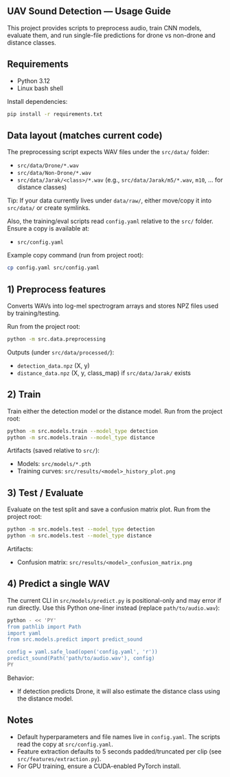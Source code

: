 ## UAV Sound Detection — Usage Guide

This project provides scripts to preprocess audio, train CNN models, evaluate them, and run single-file predictions for drone vs non-drone and distance classes.

## Requirements

- Python 3.12
- Linux bash shell

Install dependencies:

```bash
pip install -r requirements.txt
```

## Data layout (matches current code)

The preprocessing script expects WAV files under the `src/data/` folder:

- `src/data/Drone/*.wav`
- `src/data/Non-Drone/*.wav`
- `src/data/Jarak/<class>/*.wav` (e.g., `src/data/Jarak/m5/*.wav`, `m10`, ... for distance classes)

Tip: If your data currently lives under `data/raw/`, either move/copy it into `src/data/` or create symlinks.

Also, the training/eval scripts read `config.yaml` relative to the `src/` folder. Ensure a copy is available at:

- `src/config.yaml`

Example copy command (run from project root):

```bash
cp config.yaml src/config.yaml
```

## 1) Preprocess features

Converts WAVs into log-mel spectrogram arrays and stores NPZ files used by training/testing.

Run from the project root:

```bash
python -m src.data.preprocessing
```

Outputs (under `src/data/processed/`):
- `detection_data.npz` (X, y)
- `distance_data.npz` (X, y, class_map) if `src/data/Jarak/` exists

## 2) Train

Train either the detection model or the distance model. Run from the project root:

```bash
python -m src.models.train --model_type detection
python -m src.models.train --model_type distance
```

Artifacts (saved relative to `src/`):
- Models: `src/models/*.pth`
- Training curves: `src/results/<model>_history_plot.png`

## 3) Test / Evaluate

Evaluate on the test split and save a confusion matrix plot. Run from the project root:

```bash
python -m src.models.test --model_type detection
python -m src.models.test --model_type distance
```

Artifacts:
- Confusion matrix: `src/results/<model>_confusion_matrix.png`

## 4) Predict a single WAV

The current CLI in `src/models/predict.py` is positional-only and may error if run directly. Use this Python one-liner instead (replace `path/to/audio.wav`):

```bash
python - << 'PY'
from pathlib import Path
import yaml
from src.models.predict import predict_sound

config = yaml.safe_load(open('config.yaml', 'r'))
predict_sound(Path('path/to/audio.wav'), config)
PY
```

Behavior:
- If detection predicts Drone, it will also estimate the distance class using the distance model.

## Notes

- Default hyperparameters and file names live in `config.yaml`. The scripts read the copy at `src/config.yaml`.
- Feature extraction defaults to 5 seconds padded/truncated per clip (see `src/features/extraction.py`).
- For GPU training, ensure a CUDA-enabled PyTorch install.

